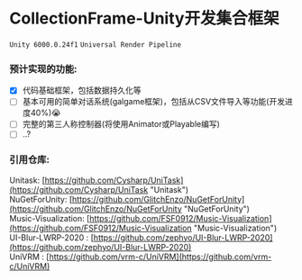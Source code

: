 # CollectionFrame-Unity开发集合框架  
`Unity 6000.0.24f1`  `Universal Render Pipeline`  

### 预计实现的功能:  
  - [x] 代码基础框架，包括数据持久化等
  - [ ] 基本可用的简单对话系统(galgame框架)，包括从CSV文件导入等功能(开发进度40%)😭
  - [ ] 完整的第三人称控制器(将使用Animator或Playable编写)
  - [ ] ..?

### 引用仓库:  
Unitask: [https://github.com/Cysharp/UniTask](https://github.com/Cysharp/UniTask "Unitask")  
NuGetForUnity: [https://github.com/GlitchEnzo/NuGetForUnity](https://github.com/GlitchEnzo/NuGetForUnity "NuGetForUnity")  
Music-Visualization: [https://github.com/FSF0912/Music-Visualization](https://github.com/FSF0912/Music-Visualization "Music-Visualization")  
UI-Blur-LWRP-2020 : [https://github.com/zephyo/UI-Blur-LWRP-2020](https://github.com/zephyo/UI-Blur-LWRP-2020)  
UniVRM : [https://github.com/vrm-c/UniVRM](https://github.com/vrm-c/UniVRM)

